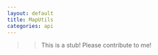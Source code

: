 ```yaml
---
layout: default
title: MapUtils
categories: api
---
```


>>This is a stub!  Please contribute to me!
